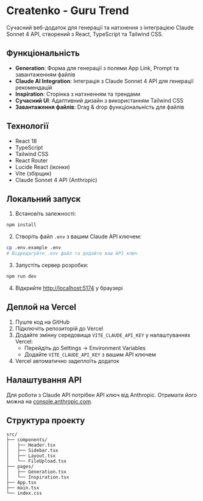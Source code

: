 # Createnko - Guru Trend

Сучасний веб-додаток для генерації та натхнення з інтеграцією Claude Sonnet 4 API, створений з React, TypeScript та Tailwind CSS.

## Функціональність

- **Generation**: Форма для генерації з полями App Link, Prompt та завантаженням файлів
- **Claude AI Integration**: Інтеграція з Claude Sonnet 4 API для генерації рекомендацій
- **Inspiration**: Сторінка з натхненням та трендами
- **Сучасний UI**: Адаптивний дизайн з використанням Tailwind CSS
- **Завантаження файлів**: Drag & drop функціональність для файлів

## Технології

- React 18
- TypeScript
- Tailwind CSS
- React Router
- Lucide React (іконки)
- Vite (збірщик)
- Claude Sonnet 4 API (Anthropic)

## Локальний запуск

1. Встановіть залежності:
```bash
npm install
```

2. Створіть файл `.env` з вашим Claude API ключем:
```bash
cp .env.example .env
# Відредагуйте .env файл та додайте ваш API ключ
```

3. Запустіть сервер розробки:
```bash
npm run dev
```

4. Відкрийте [http://localhost:5174](http://localhost:5174) у браузері

## Деплой на Vercel

1. Пуште код на GitHub
2. Підключіть репозиторій до Vercel
3. Додайте змінну середовища `VITE_CLAUDE_API_KEY` у налаштуваннях Vercel:
   - Перейдіть до Settings → Environment Variables
   - Додайте `VITE_CLAUDE_API_KEY` з вашим API ключем
4. Vercel автоматично задеплоїть додаток

## Налаштування API

Для роботи з Claude API потрібен API ключ від Anthropic. Отримати його можна на [console.anthropic.com](https://console.anthropic.com/).

## Структура проекту

```
src/
├── components/
│   ├── Header.tsx
│   ├── Sidebar.tsx
│   ├── Layout.tsx
│   └── FileUpload.tsx
├── pages/
│   ├── Generation.tsx
│   └── Inspiration.tsx
├── App.tsx
├── main.tsx
└── index.css
```
